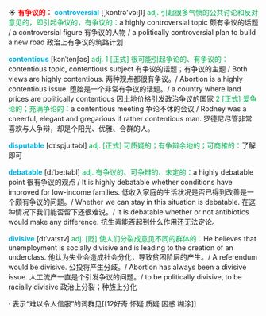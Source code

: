 ☀ <font color="red">**有争议的：**</font>
<font color="sky blue">**controversial**</font> [͵kɒntrə'və:ʃl] 
<font color="#00b050">adj. 引起很多气愤的公共讨论和反对意见的，即引起争议的，有争议的：</font>a highly controversial topic 颇有争议的话题 / a controversial figure 有争议的人物 / a politically controversial plan to build a new road 政治上有争议的筑路计划
           
<font color="sky blue">**contentious**</font> [kənˈtenʃəs]
<font color="#00b050">adj. 1 [正式] 很可能引起争论的、有争议的：</font>contentious topic, contentious subject 有争议的话题；有争议的主题 / Both views are highly contentious. 两种观点都很有争议。/ Abortion is a highly contentious issue. 堕胎是一个非常有争议的话题。/ a country where land prices are politically contentious 因土地价格引发政治争议的国家 <font color="#00b050">2 [正式] 爱争论的；充满争论的：</font>a contentious meeting 争论不休的会议 / Rodney was a cheerful, elegant and gregarious if rather contentious man. 罗德尼尽管非常喜欢与人争辩，却是个阳光、优雅、合群的人。

<font color="sky blue">**disputable**</font> [dɪˈspju:təbl]
<font color="#00b050">adj. [正式] 可质疑的；有争辩余地的；可商榷的：</font>了解即可
           
<font color="sky blue">**debatable**</font> [dɪˈbeɪtəbl]
<font color="#00b050">adj. 有争议的、可争辩的、未定的：</font>a highly debatable point 很有争议的观点 / It is highly debatable whether conditions have improved for low-income families. 低收入家庭的生活状况是否已得到改善是一个颇有争议的问题。/ Whether we can stay in this situation is debatable. 在这种情况下我们能否留下还很难说。/ It is debatable whether or not antibiotics would make any difference. 抗生素能否起到什么作用还无法定论。
           
<font color="sky blue">**divisive**</font> [dɪˈvaɪsɪv]
<font color="#00b050">adj. [贬] 使人们分裂成意见不同的群体的：</font>He believes that unemployment is socially divisive and is leading to the creation of an underclass. 他认为失业会造成社会分化，导致贫困阶层的产生。/ A referendum would be divisive. 公投将产生分歧。/ Abortion has always been a divisive issue. 人工流产一直是个引发争议的问题。/ to be politically divisive, to be racially divisive 政治上分裂；种族上分化

· 表示“难以令人信服”的词群见[[12好奇 怀疑 质疑 困惑 糊涂]]
